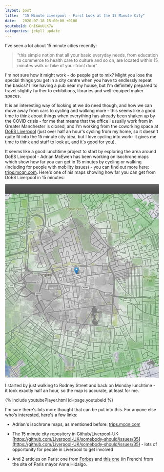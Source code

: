```yaml
---
layout: post
title:  "15 Minute Liverpool - First Look at the 15 Minute City"
date:   2020-07-18 15:00:00 +0100
youtubeId: CnIKAuULK7w
categories: jekyll update
---
```

I've seen a lot about 15 minute cities recently: 
>"this simple notion that all your basic everyday needs, from education to commerce to health care to culture and so on, are located within 15 minutes walk or bike of your front door".

I'm not sure how it might work - do people get to mix? Might you lose the special things you get in a city centre when you have to endlessly repeat the basics? I like having a pub near my house, but I'm definitely prepared to travel slightly further to exhibitions, libraries and well-equiped maker spaces.

It is an interesting way of looking at we do need though, and how we can move away from cars to cycling and walking more - this seems like a good time to think about things when everything has already been shaken up by the COVID crisis - for me that means that the office I usually work from in Greater Manchester is closed, and I'm working from the coworking space at [DoES Liverpool](doesliverpool.com) (just over half an hour's cycling from my home, so it doesn't quite fit into the 15 minute city idea, but I love cycling into work- it gives me time to think and stuff to look at, and it's good for you).

It seems like a good lunchtime project to start by exploring the area around DoES Liverpool - Adrian McEwen has been working on isochrone maps which show how far you can get in 15 minutes by cycling or walking (including for people with mobility issues) - you can find out more here: [trips.mcqn.com](trips.mcqn.com). Here's one of his maps showing how far you can get from DoES Liverpool in 15 minutes:

![15 minutes from DoES Liverpool](https://github.com/JackiePease/JackiePease.github.io/blob/gh-pages/assets/15-minute-liverpool/15-minutes-from-does-liverpool.jpg?raw=true)

I started by just walking to Rodney Street and back on Monday lunchtime - it took exactly half an hour, so the map is accurate, at least for me. 

{% include youtubePlayer.html id=page.youtubeId %}

I'm sure there's lots more thought that can be put into this. For anyone else who's interested, here's a few links:

* Adrian's isochrone maps, as mentioned before: [trips.mcqn.com](trips.mcqn.com)

* The 15 minute city repository in Github/Liverpool-UK: [https://github.com/Liverpool-UK/somebody-should/issues/35](https://github.com/Liverpool-UK/somebody-should/issues/35) - lots of opportunity for people in Liverpool to get involved

* And 2 articles on Paris: one from [Forbes](https://www.forbes.com/sites/carltonreid/2020/01/21/phasing-out-cars-key-to-paris-mayors-plans-for-15-minute-city/#5ccba7706952) and [this one](https://annehidalgo2020.com/wp-content/uploads/2020/01/Dossier-de-presse-Le-Paris-du-quart-dheure.pdf) (in French) from the site of Paris mayor Anne Hidalgo.

